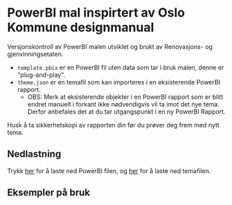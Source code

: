 # PowerBI mal inspirtert av Oslo Kommune designmanual
Versjonskontroll av PowerBI malen utviklet og brukt av Renovasjons- og gjenvinningsetaten.

- `template.pbix` er en PowerBI fil uten data som tar i bruk malen, denne er "plug-and-play".
- `theme.json` er en temafil som kan importeres i en eksisterende PowerBI rapport.
  - OBS: Merk at eksisterende objekter i en PowerBI rapport som er blitt endret manuelt i forkant ikke nødvendigvis vil ta imot det nye tema. Derfor anbefales det at du tar utgangspunkt i en ny PowerBI Rapport.

Husk å ta sikkerhetskopi av rapporten din før du prøver deg frem med nytt tema.


## Nedlastning
Trykk [her](https://raw.githubusercontent.com/oslokommune-reg/powerbi-template/refs/heads/main/template.pbix) for å laste ned PowerBI filen, og [her](
https://raw.githubusercontent.com/oslokommune-reg/powerbi-template/refs/heads/main/theme.json) for å laste ned temafilen.

## Eksempler på bruk
